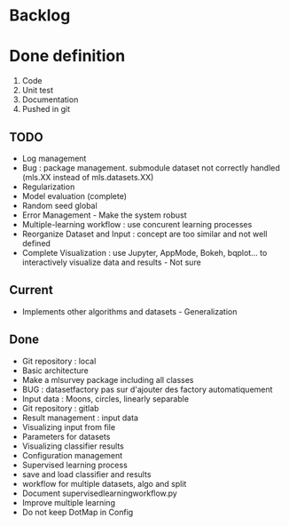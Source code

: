 # Backlog

# Done definition
1. Code 
2. Unit test
3. Documentation
4. Pushed in git

## TODO
* Log management
* Bug : package management. submodule dataset not correctly handled (mls.XX instead of mls.datasets.XX)
* Regularization
* Model evaluation (complete)
* Random seed global
* Error Management - Make the system robust
* Multiple-learning workflow : use concurent learning processes
* Reorganize Dataset and Input : concept are too similar and not well defined
* Complete Visualization : use Jupyter, AppMode, Bokeh, bqplot... to interactively visualize data and results - Not sure

## Current
* Implements other algorithms and datasets - Generalization

## Done
* Git repository : local
* Basic architecture
* Make a mlsurvey package including all classes
* BUG : datasetfactory pas sur d'ajouter des factory automatiquement
* Input data : Moons, circles, linearly separable
* Git repository : gitlab
* Result management : input data
* Visualizing input from file
* Parameters for datasets
* Visualizing classifier results
* Configuration management
* Supervised learning process
* save and load classifier and results
* workflow for multiple datasets, algo and split
* Document supervisedlearningworkflow.py
* Improve multiple learning
* Do not keep DotMap in Config 




